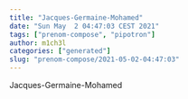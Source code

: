 ```yaml
---
title: "Jacques-Germaine-Mohamed"
date: "Sun May  2 04:47:03 CEST 2021"
tags: ["prenom-compose", "pipotron"]
author: m1ch3l
categories: ["generated"]
slug: "prenom-compose/2021-05-02-04:47:03"
---
```


Jacques-Germaine-Mohamed

